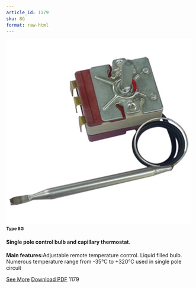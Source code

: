 ```yaml
---
article_id: 1179
sku: 8G
format: raw-html
---
```

 <img src="../new-images/8G.jpg" class="card-imgs mb-2">
 <small class="text-grey mb-2"><b>Type 8G</b> </small>
 <h4>Single pole control bulb and capillary thermostat.</h4>
 <p><b>Main features:</b>Adjustable remote temperature control. Liquid filled bulb. Numerous temperature range from -35&#xB0;C to +320&#xB0;C used in single pole circuit</p>
 <div class="btns">
 <a href="../en/8g.html" class="btn-red">See More</a>
 <a href="../en/pdf/1-43Single pole bulb and capillary thermostat-Type 8G20130603.pdf" target="_blank" class="btn-red">Download PDF</a>
 <!-- <a href="http://www.ultimheat.com/cat1.html" class="access-link" target="_blank"> Access full catalogue <i class="fa fa-external-link" aria-hidden="true"></i> </a> -->
 <span class="number-btn">1179</span>
 </div>
 